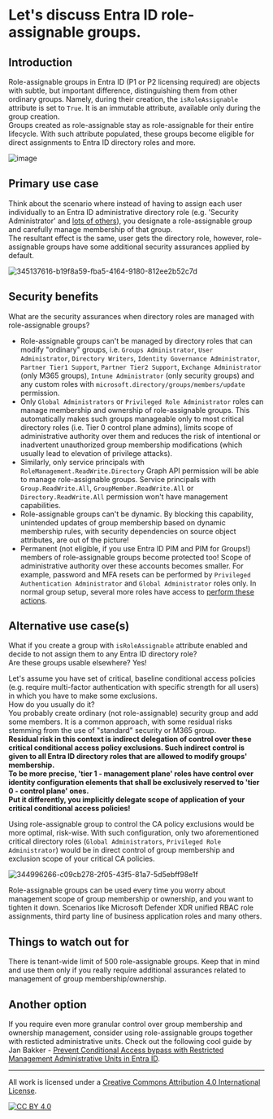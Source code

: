 # Let's discuss Entra ID role-assignable groups.

## Introduction

Role-assignable groups in Entra ID (P1 or P2 licensing required) are objects with subtle, but important difference, distinguishing them from other ordinary groups. Namely, during their creation, the ```isRoleAssignable``` attribute is set to ```True```.
It is an immutable attribute, available only during the group creation.<br> Groups created as role-assignable stay as role-assignable for their entire lifecycle. With such attribute populated, these groups become eligible for direct assignments to Entra ID directory roles and more. 

![image](https://github.com/lucas-ko/MicrosoftCloudNotes/assets/58331927/c0c2ed06-fbd1-4ce7-be77-38c34a19bdfd)

## Primary use case
Think about the scenario where instead of having to assign each user individually to an Entra ID administrative directory role (e.g. 'Security Administrator' and [lots of others](https://learn.microsoft.com/en-us/entra/identity/role-based-access-control/permissions-reference)), you designate a role-assignable group and carefully manage membership of that group.<br>
The resultant effect is the same, user gets the directory role, however, role-assignable groups have some additional security assurances applied by default.

![345137616-b19f8a59-fba5-4164-9180-812ee2b52c7d](https://github.com/lucas-ko/MicrosoftCloudNotes/assets/58331927/a9083bbc-85c7-455f-9727-708220c1ccaa)

## Security benefits
What are the security assurances when directory roles are managed with role-assignable groups?
- Role-assignable groups can't be managed by directory roles that can modify "ordinary" groups, i.e. ```Groups Administrator```, ```User Administrator```, ```Directory Writers```, ```Identity Governance Administrator```, ```Partner Tier1 Support```, ```Partner Tier2 Support```, ```Exchange Administrator``` (only M365 groups), ```Intune Administrator``` (only security groups) and any custom roles with ```microsoft.directory/groups/members/update``` permission.
- Only ```Global Administrators``` or ```Privileged Role Administrator``` roles can manage membership and ownership of role-assignable groups. This automatically makes such groups manageable only to most critical directory roles (i.e. Tier 0 control plane admins), limits scope of administrative authority over them and reduces the risk of intentional or inadvertent unauthorized group membership modifications (which usually lead to elevation of privilege attacks).
- Similarly, only service principals with ```RoleManagement.ReadWrite.Directory``` Graph API permission will be able to manage role-assignable groups. Service principals with ```Group.ReadWrite.All```, ```GroupMember.ReadWrite.All``` or ```Directory.ReadWrite.All``` permission won't have management capabilities.
- Role-assignable groups can't be dynamic. By blocking this capability, unintended updates of group membership based on dynamic membership rules, with security dependencies on source object attributes, are out of the picture!
- Permanent (not eligible, if you use Entra ID PIM and PIM for Groups!) members of role-assignable groups become protected too! Scope of administrative authority over these accounts becomes smaller. For example, password and MFA resets can be performed by ```Privileged Authentication Administrator``` and ```Global Administrator``` roles only. In normal group setup, several more roles have access to [perform these actions](https://learn.microsoft.com/en-us/entra/identity/role-based-access-control/privileged-roles-permissions?tabs=admin-center#who-can-reset-passwords).
  
## Alternative use case(s)
What if you create a group with ```isRoleAssignable``` attribute enabled and decide to not assign them to any Entra ID directory role?<br>
Are these groups usable elsewhere? Yes!

Let's assume you have set of critical, baseline conditional access policies (e.g. require multi-factor authentication with specific strength for all users) in which you have to make some exclusions.<br>
How do you usually do it? <br>You probably create ordinary (not role-assignable) security group and add some members. It is a common approach, with some residual risks stemming from the use of "standard" security or M365 group.<br>
**Residual risk in this context is indirect delegation of control over these critical conditional access policy exclusions. Such indirect control is given to all Entra ID directory roles that are allowed to modify groups' membership.<br> To be more precise, 'tier 1 - management plane' roles have control over identity configuration elements that shall be exclusively reserved to 'tier 0 - control plane' ones.<br>
Put it differently, you implicitly delegate scope of application of your critical conditional access policies!**

Using role-assignable group to control the CA policy exclusions would be more optimal, risk-wise. With such configuration, only two aforementioned critical directory roles (```Global Administrators```, ```Privileged Role Administrator```) would be in direct control of group membership and exclusion scope of your critical CA policies.

![344996266-c09cb278-2f05-43f5-81a7-5d5ebff98e1f](https://github.com/lucas-ko/MicrosoftCloudNotes/assets/58331927/76269cd3-bc9f-4a0d-a327-a22414f293e7)

Role-assignable groups can be used every time you worry about management scope of group membership or ownership, and you want to tighten it down. Scenarios like Microsoft Defender XDR unified RBAC role assignments, third party line of business application roles and many others.

## Things to watch out for

There is tenant-wide limit of 500 role-assignable groups. Keep that in mind and use them only if you really require additional assurances related to management of group membership/ownership.

## Another option

If you require even more granular control over group membership and ownership management, consider using role-assignable groups together with resticted administrative units. Check out the following cool guide by Jan Bakker - [Prevent Conditional Access bypass with Restricted Management Administrative Units in Entra ID](https://janbakker.tech/prevent-conditional-access-bypass-with-restricted-management-administrative-units-in-entra-id/).


---
All work is licensed under a [Creative Commons Attribution 4.0 International License][cc-by].

[![CC BY 4.0][cc-by-image]][cc-by]

[cc-by]: http://creativecommons.org/licenses/by/4.0/
[cc-by-image]: https://i.creativecommons.org/l/by/4.0/88x31.png
[cc-by-shield]: https://img.shields.io/badge/License-CC%20BY%204.0-lightgrey.svg

